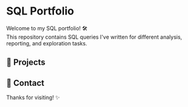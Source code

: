# SQL Portfolio

Welcome to my SQL portfolio! 🛠️  
This repository contains SQL queries I've written for different analysis, reporting, and exploration tasks.

## 📂 Projects



## 🔗 Contact


Thanks for visiting! ✨

